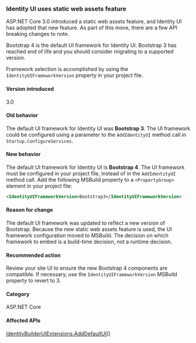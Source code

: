 ### Identity UI uses static web assets feature

ASP.NET Core 3.0 introduced a static web assets feature, and Identity UI has adopted that new feature. As part of this move, there are a few API breaking changes to note.

Bootstrap 4 is the default UI framework for Identity UI. Bootstrap 3 has reached end of life and you should consider migrating to a supported version.

Framework selection is accomplished by using the `IdentityUIFrameworkVersion` property in your project file.

#### Version introduced

3.0

#### Old behavior

The default UI framework for Identity UI was **Bootstrap 3**. The UI framework could be configured using a parameter to the `AddIdentityUI` method call in `Startup.ConfigureServices`.

#### New behavior

The default UI framework for Identity UI is **Bootstrap 4**. The UI framework must be configured in your project file, instead of in the `AddIdentityUI` method call. Add the following MSBuild property to a `<PropertyGroup>` element in your project file:

```xml
<IdentityUIFrameworkVersion>Bootstrap3</IdentityUIFrameworkVersion>
```

#### Reason for change

The default UI framework was updated to reflect a new version of Bootstrap. Because the new static web assets feature is used, the UI framework configuration moved to MSBuild. The decision on which framework to embed is a build-time decision, not a runtime decision.

#### Recommended action

Review your site UI to ensure the new Bootstrap 4 components are compatible. If necessary, use the `IdentityUIFrameworkVersion` MSBuild property to revert to 3.

#### Category

ASP.NET Core

#### Affected APIs

[IdentityBuilderUIExtensions.AddDefaultUI()](/dotnet/api/microsoft.aspnetcore.identity.identitybuilderuiextensions.adddefaultui)
